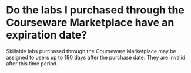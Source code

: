 # Do the labs I purchased through the Courseware Marketplace have an expiration date?

Skillable labs purchased through the Courseware Marketplace may be assigned to users up to 180 days after the purchase date. They are invalid after this time period.
